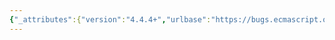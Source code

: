 ```yaml
---
{"_attributes":{"version":"4.4.4+","urlbase":"https://bugs.ecmascript.org/","maintainer":"dherman@mozilla.com"},"bug":{"bug_id":955,"creation_ts":"2012-11-10 13:16:00 -0800","short_desc":"15.13.7.4.17: \"DataView.prototype.setUint16\"","delta_ts":"2013-07-15 17:03:17 -0700","product":"Draft for 6th Edition","component":"editorial issue","version":"Rev 11: October 26, 2012 Draft","rep_platform":"All","op_sys":"All","bug_status":"RESOLVED","resolution":"FIXED","priority":"Normal","bug_severity":"normal","everconfirmed":true,"reporter":{"uid":"jmdyck","name":"Michael Dyck"},"assigned_to":{"uid":"allen","name":"Allen Wirfs-Brock"},"long_desc":[{"commentid":2451,"comment_count":0,"who":{"uid":"jmdyck","name":"Michael Dyck"},"bug_when":"2012-11-10 13:16:10 -0800","thetext":"Section 15.13.7.4.17 has the title\n   \"DataView.prototype.setUint16(byteOffset, value, littleEndian)\"\n\nChange \"Uint16\" to \"Float64\"."},{"commentid":4281,"comment_count":1,"who":{"uid":"allen","name":"Allen Wirfs-Brock"},"bug_when":"2013-06-23 13:07:05 -0700","thetext":"fixed in rev 16 editor's draft"},{"commentid":4395,"comment_count":2,"who":{"uid":"allen","name":"Allen Wirfs-Brock"},"bug_when":"2013-07-15 17:03:17 -0700","thetext":"fixed in rev16 draft.  July 15, 2013"}]}}
---
```

